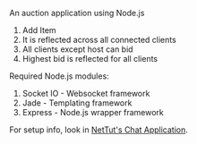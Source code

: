 An auction application using Node.js

1. Add Item
2. It is reflected across all connected clients
3. All clients except host can bid
4. Highest bid is reflected for all clients

Required Node.js modules:
1. Socket IO - Websocket framework
2. Jade - Templating framework
3. Express - Node.js wrapper framework

For setup info, look in [NetTut's Chat Application](http://net.tutsplus.com/tutorials/javascript-ajax/using-node-js-and-websockets-to-build-a-chat-service/).
